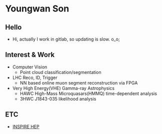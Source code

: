 # Youngwan Son

## Hello
* Hi, actually I work in gitlab, so updating is slow. o_o;


## Interest & Work 
* Computer Vision  
  * Point cloud classification/segmentation 
* LHC Reco, ID, Trigger  
  * NN based online muon segment reconstruction via FPGA  
* Very High Energy(VHE) Gamma-ray Astrophysics  
  * HAWC High-Mass Microquasars(HMMQ) time-dependent analysis  
  * 3HWC J1843-035 likelihood analysis


## ETC
* [INSPIRE HEP](https://inspirehep.net/authors/1866908)


